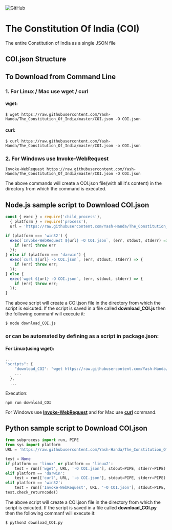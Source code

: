 ![GitHub](https://img.shields.io/github/license/Yash-Handa/The_Constitution_Of_India?style=for-the-badge)

# The Constitution Of India (COI)
The entire Constitution of India as a single JSON file

## COI.json Structure

## To Download from Command Line

### 1. For Linux / Mac use **wget** / **curl**

  #### wget:
  
  ```shell
  $ wget https://raw.githubusercontent.com/Yash-Handa/The_Constitution_Of_India/master/COI.json -O COI.json
  ```
  
  #### curl:
  
  ```shell
  $ curl https://raw.githubusercontent.com/Yash-Handa/The_Constitution_Of_India/master/COI.json -o COI.json
  ```
  
### 2. For Windows use **Invoke-WebRequest**

  ```shell
  Invoke-WebRequest https://raw.githubusercontent.com/Yash-Handa/The_Constitution_Of_India/master/COI.json -O COI.json
  ```
  
The above commands will create a COI.json file(with all it's content) in the directory from which the command is executed.

## Node.js sample script to Download COI.json

```js
const { exec } = require('child_process'),
  { platform } = require('process'),
  url = 'https://raw.githubusercontent.com/Yash-Handa/The_Constitution_Of_India/master/COI.json';

if (platform === 'win32') {
  exec(`Invoke-WebRequest ${url} -O COI.json`, (err, stdout, stderr) => {
    if (err) throw err
  });
} else if (platform === 'darwin') {
  exec(`curl ${url} -o COI.json`, (err, stdout, stderr) => {
    if (err) throw err;
  });
} else {
  exec(`wget ${url} -O COI.json`, (err, stdout, stderr) => {
    if (err) throw err;
  });
}
```

The above script will create a COI.json file in the directory from which the script is exicuted.
If the script is saved in a file called **download_COI.js** then the following commanf will execute it:

```shell
$ node download_COI.js
```

### or can be automated by defining as a script in package.json:

#### For Linux(using **wget**):

```js
...
"scripts": {
    "download_COI": "wget https://raw.githubusercontent.com/Yash-Handa/The_Constitution_Of_India/master/COI.json -O COI.json"
    ...
  },
  ...
```

Execution:

```shell
npm run download_COI
```

For Windows use [**Invoke-WebRequest**](#2-for-windows-use-invoke-webrequest) and for Mac use [**curl**](#curl) command.

## Python sample script to Download COI.json

```python
from subprocess import run, PIPE
from sys import platform
URL = 'https://raw.githubusercontent.com/Yash-Handa/The_Constitution_Of_India/master/COI.json'

test = None
if platform == 'linux' or platform == 'linux2':
    test = run(['wget', URL, '-O COI.json'], stdout=PIPE, stderr=PIPE)
elif platform == 'darwin':
    test = run(['curl', URL, '-o COI.json'], stdout=PIPE, stderr=PIPE)
elif platform == 'win32':
    test = run(['Invoke-WebRequest', URL, '-O COI.json'], stdout=PIPE, stderr=PIPE)
test.check_returncode()
```

The above script will create a COI.json file in the directory from which the script is exicuted.
If the script is saved in a file called **download_COI.py** then the following commanf will execute it:

```shell
$ python3 download_COI.py
```
